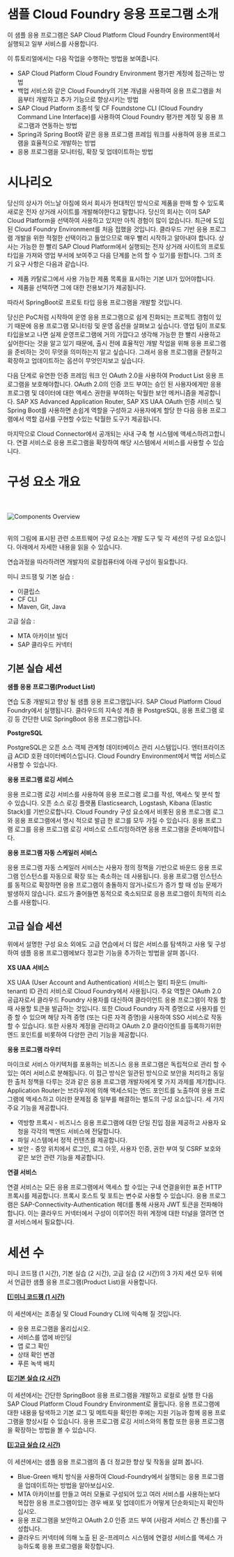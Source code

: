 # 샘플 Cloud Foundry 응용 프로그램 소개
이 샘플 응용 프로그램은 SAP Cloud Platform Cloud Foundry Environment에서 실행되고 일부 서비스를 사용합니다.

이 튜토리얼에서는 다음 작업을 수행하는 방법을 보여줍니다.
* SAP Cloud Platform Cloud Foundry Environment 평가판 계정에 접근하는 방법
* 백업 서비스와 같은 Cloud Foundry의 기본 개념을 사용하여 응용 프로그램을 처음부터 개발하고 추가 기능으로 향상시키는 방법
* SAP Cloud Platform 조종석 및 CF Foundstone CLI (Cloud Foundry Command Line Interface)를 사용하여 Cloud Foundry 평가판 계정 및 응용 프로그램과 연동하는 방법
* Spring과 Spring Boot와 같은 응용 프로그램 프레임 워크를 사용하여 응용 프로그램을 효율적으로 개발하는 방법
* 응용 프로그램을 모니터링, 확장 및 업데이트하는 방법


# 시나리오
당신의 상사가 어느날 아침에 와서 회사가 현대적인 방식으로 제품을 판매 할 수 있도록 새로운 전자 상거래 사이트를 개발해야한다고 말합니다. 당신의 회사는 이미 SAP Cloud Platform을 선택하여 사용하고 있지만 아직 경험이 많이 없습니다. 최근에 도입 된 Cloud Foundry Environment를 처음 접했을 것입니다. 클라우드 기반 응용 프로그램 개발을 위한 적절한 선택이라고 들었으므로 매우 빨리 시작하고 알아내야 합니다. 상사는 가능한 한 빨리 SAP Cloud Platform에서 실행되는 전자 상거래 사이트의 프로토 타입을 가져와 영업 부서에 보여주고 다음 단계를 논의 할 수 있기를 원합니다. 그의 초기 요구 사항은 다음과 같습니다.
* 제품 카탈로그에서 사용 가능한 제품 목록을 표시하는 기본 UI가 있어야합니다.
* 제품을 선택하면 그에 대한 전용보기가 제공됩니다.

따라서 SpringBoot로 프로토 타입 응용 프로그램을 개발할 것입니다.

당신은 PoC처럼 시작하여 운영 응용 프로그램으로 쉽게 진화되는 프로젝트 경험이 있기 때문에 응용 프로그램 모니터링 및 운영 옵션을 살펴보고 싶습니다. 영업 팀이 프로토 타입을보고 나면 실제 운영프로그램에 거의 가깝다고 생각해 가능한 한 빨리 사용하고 싶어한다는 것을 알고 있기 때문에, 출시 전에 효율적인 개발 작업을 위해 응용 프로그램을 준비하는 것이 무엇을 의미하는지 알고 싶습니다. 그래서 응용 프로그램을 관찰하고 확장하고 업데이트하는 옵션이 무엇인지보고 싶습니다.

다음 단계로 유연한 인증 프레임 워크 인 OAuth 2.0을 사용하여 Product List 응용 프로그램을 보호해야합니다. OAuth 2.0의 인증 코드 부여는 승인 된 사용자에게만 응용 프로그램 및 데이터에 대한 액세스 권한을 부여하는 탁월한 보안 메커니즘을 제공합니다. SAP XS Advanced Application Router, SAP XS UAA OAuth 인증 서비스 및 Spring Boot를 사용하면 손쉽게 역할을 구성하고 사용자에게 할당 한 다음 응용 프로그램에서 역할 검사를 구현할 수있는 탁월한 도구가 제공됩니다.

마지막으로 Cloud Connector에서 공개되는 사내 구축 형 시스템에 액세스하려고합니다. 연결 서비스로 응용 프로그램을 확장하여 해당 시스템에서 서비스를 사용할 수 있습니다.


# 구성 요소 개요
<br><br>
![Components Overview](/img/overview_components.png?raw=true)
<br><br>

위의 그림에 표시된 관련 소프트웨어 구성 요소는 개발 도구 및 각 세션의 구성 요소입니다. 아래에서 자세한 내용을 읽을 수 있습니다.

연습과정을 따라하려면 개발자의 로컬컴퓨터에 아래 구성이 필요합니다.

미니 코드잼 및 기본 실습 :
- 이클립스
- CF CLI
- Maven, Git, Java

고급 실습 :
- MTA 아카이브 빌더
- SAP 클라우드 커넥터


## 기본 실습 세션

**샘플 응용 프로그램(Product List)**

연습 도중 개발되고 향상 될 샘플 응용 프로그램입니다. SAP Cloud Platform Cloud Foundry에서 실행됩니다. 클라우드의 지속성 계층 용 PostgreSQL, 응용 프로그램 로깅 등 간단한 UI로 SpringBoot 응용 프로그램입니다.

**PostgreSQL**

PostgreSQL은 오픈 소스 객체 관계형 데이터베이스 관리 시스템입니다. 엔터프라이즈 급 ACID 호환 데이터베이스입니다. Cloud Foundry Environment에서 백업 서비스로 사용할 수 있습니다.

**응용 프로그램 로깅 서비스**

응용 프로그램 로깅 서비스를 사용하여 응용 프로그램 로그를 작성, 액세스 및 분석 할 수 있습니다. 오픈 소스 로깅 플랫폼 Elasticsearch, Logstash, Kibana (Elastic Stack)를 기반으로합니다. Cloud Foundry 구성 요소에서 비롯된 응용 프로그램 로그와 응용 프로그램에서 명시 적으로 발급 한 로그를 모두 가질 수 있습니다. 응용 프로그램 로그를 응용 프로그램 로깅 서비스로 스트리밍하려면 응용 프로그램을 준비해야합니다.

**응용 프로그램 자동 스케일러 서비스**

응용 프로그램 자동 스케일러 서비스는 사용자 정의 정책을 기반으로 바운드 응용 프로그램 인스턴스를 자동으로 확장 또는 축소하는 데 사용됩니다. 응용 프로그램 인스턴스를 동적으로 확장하면 응용 프로그램이 충돌하지 않거나로드가 증가 할 때 성능 문제가 발생하지 않습니다. 로드가 줄어들면 동적으로 축소되므로 응용 프로그램이 최적의 리소스를 사용합니다.

## 고급 실습 세션

위에서 설명한 구성 요소 외에도 고급 연습에서 더 많은 서비스를 탐색하고 사용 및 구성하여 샘플 응용 프로그램에보다 정교한 기능을 추가하는 방법을 살펴 봅니다.

**XS UAA 서비스**

XS UAA (User Account and Authentication) 서비스는 멀티 파운드 (multi-tenant) ID 관리 서비스로 Cloud Foundry에서 사용됩니다. 주요 역할은 OAuth 2.0 공급자로서 클라우드 Foundry 사용자를 대신하여 클라이언트 응용 프로그램이 작동 할 때 사용할 토큰을 발급하는 것입니다. 또한 Cloud Foundry 자격 증명으로 사용자를 인증 할 수 있으며 해당 자격 증명 (또는 다른 자격 증명)을 사용하여 SSO 서비스로 작동 할 수 있습니다. 또한 사용자 계정을 관리하고 OAuth 2.0 클라이언트를 등록하기위한 엔드 포인트를 비롯하여 다양한 관리 기능을 제공합니다.


**응용 프로그램 라우터**

마이크로 서비스 아키텍처를 포용하는 비즈니스 응용 프로그램은 독립적으로 관리 할 수있는 여러 서비스로 분해됩니다. 이 접근 방식은 일관된 방식으로 보안을 처리하고 동일한 출처 정책을 다루는 것과 같은 응용 프로그램 개발자에게 몇 가지 과제를 제기합니다. Application Router는 브라우저에 의해 액세스되는 엔드 포인트를 노출하여 응용 프로그램에 액세스하고 이러한 문제점 중 일부를 해결하는 별도의 구성 요소입니다. 세 가지 주요 기능을 제공합니다.
- 역방향 프록시 - 비즈니스 응용 프로그램에 대한 단일 진입 점을 제공하고 사용자 요청을 각각의 백엔드 서비스에 전달합니다.
- 파일 시스템에서 정적 컨텐츠를 제공합니다.
- 보안 - 중앙 위치에서 로그인, 로그 아웃, 사용자 인증, 권한 부여 및 CSRF 보호와 같은 보안 관련 기능을 제공합니다.


**연결 서비스**

연결 서비스는 모든 응용 프로그램에서 액세스 할 수있는 구내 연결을위한 표준 HTTP 프록시를 제공합니다. 프록시 호스트 및 포트는 변수로 사용할 수 있습니다. 응용 프로그램은 SAP-Connectivity-Authentication 헤더를 통해 사용자 JWT 토큰을 전파해야합니다. 이는 클라우드 커넥터에서 구성이 이루어진 하위 계정에 대한 터널을 열려면 연결 서비스에서 필요합니다.


# 세션 수

미니 코드잼 (1 시간), 기본 실습 (2 시간), 고급 실습 (2 시간)의 3 가지 세션 모두 위에서 언급한 샘플 응용 프로그램(Product List)을 사용합니다.

:one:**[미니 코드잼 (1 시간)](/exercises/basic-codeJam)**

이 세션에서는 조종실 및 Cloud Foundry CLI에 익숙해 질 것입니다.
- 응용 프로그램을 올리십시오.
- 서비스를 앱에 바인딩
- 앱 로그 확인
- 상태 확인 변경
- 푸른 녹색 배치


:two:**[기본 실습 (2 시간)](exercises/basic-hands-on)**

이 세션에서는 간단한 SpringBoot 응용 프로그램을 개발하고 로컬로 실행 한 다음 SAP Cloud Platform Cloud Foundry Environment로 올립니다. 응용 프로그램에 대한 내용을 탐색하고 기본 로그 및 메트릭을 확인한 후에는 지원 기능과 함께 응용 프로그램을 향상시킬 수 있습니다. 응용 프로그램 로깅 서비스와의 통합 또한 응용 프로그램을 확장하는 방법을 볼 수 있습니다.


:three:**[고급 실습 (2 시간)](exercises/advanced-hands-on)**

이 세션에서는 샘플 응용 프로그램의 좀 더 정교한 향상 및 작동을 살펴 봅니다.
* Blue-Green 배치 방식을 사용하여 Cloud-Foundry에서 실행되는 응용 프로그램을 업데이트하는 방법을 알아보십시오.
* MTA 아카이브를 만들고 여러 모듈로 구성되어 있고 여러 서비스를 사용하는보다 복잡한 응용 프로그램이있는 경우 배포 및 업데이트가 어떻게 단순화되는지 확인하십시오.
* 응용 프로그램을 보안하고 OAuth 2.0 인증 코드 부여 (사람과 서비스 간 통신)를 구성합니다.
* 클라우드 커넥터에 의해 노출 된 온-프레미스 시스템에 연결성 서비스를 액세스 가능하도록 응용 프로그램을 확장합니다.
